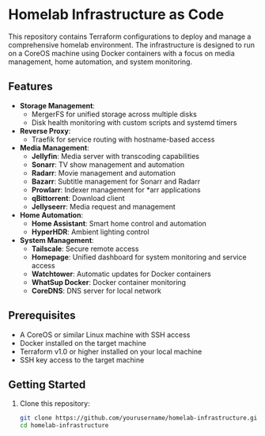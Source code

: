 # Homelab Infrastructure as Code

This repository contains Terraform configurations to deploy and manage a comprehensive homelab environment. The infrastructure is designed to run on a CoreOS machine using Docker containers with a focus on media management, home automation, and system monitoring.

## Features

- **Storage Management**:
    - MergerFS for unified storage across multiple disks
    - Disk health monitoring with custom scripts and systemd timers
- **Reverse Proxy**:
    - Traefik for service routing with hostname-based access
- **Media Management**:
    - **Jellyfin**: Media server with transcoding capabilities
    - **Sonarr**: TV show management and automation
    - **Radarr**: Movie management and automation
    - **Bazarr**: Subtitle management for Sonarr and Radarr
    - **Prowlarr**: Indexer management for *arr applications
    - **qBittorrent**: Download client
    - **Jellyseerr**: Media request and management
- **Home Automation**:
    - **Home Assistant**: Smart home control and automation
    - **HyperHDR**: Ambient lighting control
- **System Management**:
    - **Tailscale**: Secure remote access
    - **Homepage**: Unified dashboard for system monitoring and service access
    - **Watchtower**: Automatic updates for Docker containers
    - **WhatSup Docker**: Docker container monitoring
    - **CoreDNS**: DNS server for local network

## Prerequisites

- A CoreOS or similar Linux machine with SSH access
- Docker installed on the target machine
- Terraform v1.0 or higher installed on your local machine
- SSH key access to the target machine

## Getting Started

1. Clone this repository:
   ```bash
   git clone https://github.com/yourusername/homelab-infrastructure.git
   cd homelab-infrastructure